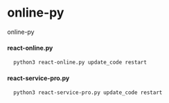 # online-py
  online-py

#### react-online.py
  ```bash
    python3 react-online.py update_code restart
  ```

#### react-service-pro.py
  ```bash
    python3 react-service-pro.py update_code restart
  ```
